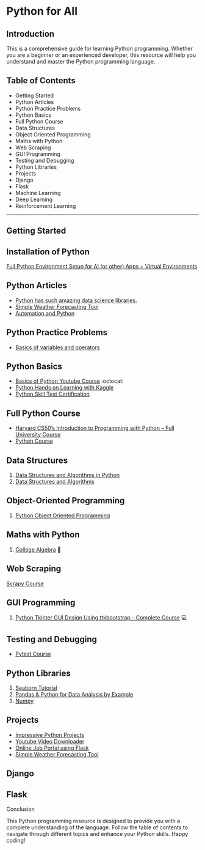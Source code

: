 
# Python for All

## Introduction

This is a comprehensive guide for learning Python programming. Whether you are a beginner or an experienced developer, this resource will help you understand and master the Python programming language.


## Table of Contents

- Getting Started
- Python Articles
- Python Practice Problems
- Python Basics
- Full Python Course
- Data Structures
- Object Oriented Programming
- Maths with Python
- Web Scraping
- GUI Programming
- Testing and Debugging
- Python Libraries
- Projects
- Django
- Flask
- Machine Learning
- Deep Learning
- Reinforcement Learning

--------

## Getting Started

## Installation of Python
[Full Python Environment Setup for AI (or other) Apps + Virtual Environments](https://youtu.be/Zn5tmx0ynw8?si=mYtN662X_zTDhcMh)

## Python Articles
- [Python has such amazing data science libraries.](https://medium.com/@itsinterestingms/python-has-such-amazing-data-science-libraries-fa7947a1349d)
- [Simple Weather Forecasting Tool](https://coderpreneur.substack.com/publish/posts/detail/130905917?referrer=%2Fpublish%2Fposts%2Fpublished)
- [Automation and Python](https://coderpreneur.substack.com/publish/posts/detail/129034910?referrer=%2Fpublish%2Fposts%2Fpublished)
## Python Practice Problems
- [Basics of variables and operators]()

## Python Basics

- [Basics of Python Youtube Course](https://youtu.be/eWRfhZUzrAc) :octocat:
- [Python Hands on Learning with Kaggle](https://www.kaggle.com/code/colinmorris/hello-python)
- [Python Skill Test Certification](https://www.hackerrank.com/skills-verification/python_basic)

## Full Python Course

- [Harvard CS50’s Introduction to Programming with Python – Full University Course](https://youtu.be/nLRL_NcnK-4)
- [Python Course](https://www.youtube.com/playlist?list=PLsyeobzWxl7poL9JTVyndKe62ieoN-MZ3)

## Data Structures 

1. [Data Structures and Algorithms in Python](https://youtu.be/pkYVOmU3MgA)
2. [Data Structures and Algorithms](https://www.youtube.com/playlist?list=PLrk5tgtnMN6TYBW0-U4YhIRyYEVpqVEnJ)


## Object-Oriented Programming 
1. [Python Object Oriented Programming](https://youtu.be/Ej_02ICOIgs)

## Maths with Python 

1. [College Algebra](https://youtu.be/i7vOAcUo5iA) :1234:


## Web Scraping

[Scrapy Course ](https://youtu.be/mBoX_JCKZTE)

## GUI Programming 

1. [Python Tkinter GUI Design Using ttkbootstrap - Complete Course](https://youtu.be/0tM-l_ZsxjU) :computer:

## Testing and Debugging 

- [Pytest Course](https://youtu.be/cHYq1MRoyI0?si=pzSgbWhJWMUbZmzr)

## Python Libraries

1. [Seaborn Tutorial ](https://youtu.be/6GUZXDef2U0)
2. [Pandas & Python for Data Analysis by Example ](https://youtu.be/gtjxAH8uaP0)
3. [Numpy](https://youtu.be/GPVsHOlRBBI)

## Projects
- [Impressive Python Projects](https://youtu.be/v68woFABJ5U)
- [Youtube Video Downloader](https://open.substack.com/pub/coderpreneur/p/youtube-video-downloader-using-python?r=1toe9l&utm_campaign=post&utm_medium=web)
- [Online Job Portal using Flask](https://github.com/MrVisionaryGenius/Python_for_all/tree/main/Python-projects/Online-Job-Portal)
- [Simple Weather Forecasting Tool](https://coderpreneur.substack.com/publish/posts/detail/130905917?referrer=%2Fpublish%2Fposts%2Fpublished)


## Django

## Flask

Conclusion

This Python programming resource is designed to provide you with a complete understanding of the language. Follow the table of contents to navigate through different topics and enhance your Python skills. Happy coding!
